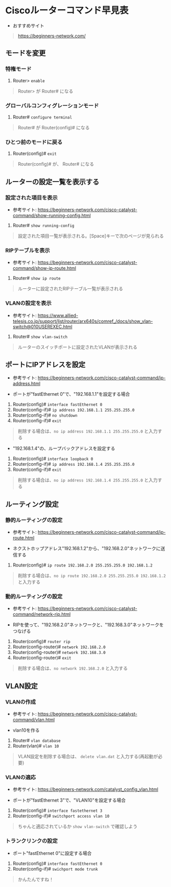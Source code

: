 # Ciscoルーターコマンド早見表

- おすすめサイト

> https://beginners-network.com/

## モードを変更

### 特権モード
 
1. Router> `enable`

> Router> が Router# になる

### グローバルコンフィグレーションモード

1. Router# `configure terminal`

> Router# が Router(config)# になる

### ひとつ前のモードに戻る

1. Router(config)# `exit`

> Router(config)# が、 Router# になる


## ルーターの設定一覧を表示する

### 設定された項目を表示

- 参考サイト: https://beginners-network.com/cisco-catalyst-command/show-running-config.html

1. Router# `show running-config`

> 設定された項目一覧が表示される。[Space]キーで次のページが見られる

### RIPテーブルを表示

- 参考サイト: https://beginners-network.com/cisco-catalyst-command/show-ip-route.html

1. Router# `show ip route`

> ルーターに設定されたRIPテーブル一覧が表示される

### VLANの設定を表示

- 参考サイト: https://www.allied-telesis.co.jp/support/list/router/arx640s/comref_/docs/show_vlan-switch@010USEREXEC.html

1. Router# `show vlan-switch`

> ルーターのスイッチポートに設定されたVLANが表示される


## ポートにIPアドレスを設定
- 参考サイト: https://beginners-network.com/cisco-catalyst-command/ip-address.html

- ポートが"fastEthernet 0"で、"192.168.1.1"を設定する場合

1. Router(config)# `interface fastEthernet 0`
2. Router(config-if)# `ip address 192.168.1.1 255.255.255.0`
3. Router(config-if)# `no shutdown`
4. Router(config-if)# `exit`

> 削除する場合は、`no ip address 192.168.1.1 255.255.255.0` と入力する

- "192.168.1.4"の、ループバックアドレスを設定する

1. Router(config)# `interface loopback 0`
2. Router(config-if)# `ip address 192.168.1.4 255.255.255.0`
3. Router(config-if)# `exit`

> 削除する場合は、`no ip address 192.168.1.4 255.255.255.0` と入力する

## ルーティング設定

### 静的ルーティングの設定
- 参考サイト: https://beginners-network.com/cisco-catalyst-command/ip-route.html

- ネクストホップアドレス"192.168.1.2"から、"192.168.2.0"ネットワークに送信する

1. Router(config)# `ip route 192.168.2.0 255.255.255.0 192.168.1.2`

> 削除する場合は、`no ip route 192.168.2.0 255.255.255.0 192.168.1.2` と入力する


### 動的ルーティングの設定
- 参考サイト: https://beginners-network.com/cisco-catalyst-command/network-rip.html

- RIPを使って、"192.168.2.0"ネットワークと、"192.168.3.0"ネットワークをつなげる

1. Router(config)# `router rip`
2. Router(config-router)# `network 192.168.2.0`
3. Router(config-router)# `network 192.168.3.0`
4. Router(config-router)# `exit`

> 削除する場合は、`no network 192.168.2.0` と入力する

## VLAN設定

### VLANの作成
- 参考サイト: https://beginners-network.com/cisco-catalyst-command/vlan.html

- vlan10を作る

1. Router# `vlan database`
2. Router(vlan)# `vlan 10`

> VLAN設定を削除する場合は、 `delete vlan.dat` と入力する(再起動が必要)

### VLANの適応
- 参考サイト: https://beginners-network.com/catalyst_config_vlan.html

- ポートが"fastEthernet 3"で、"VLAN10"を設定する場合

1. Router(config)# `interface fastethernet 3`
2. Router(config-if)# `switchport access vlan 10`

> ちゃんと適応されているか `show vlan-switch` で確認しよう

### トランクリンクの設定

- ポート"fastEthernet 0"に設定する場合

1. Router(config)# `interface fastEthernet 0`
2. Router(config-if)# `swichport mode trunk`

> かんたんですね！